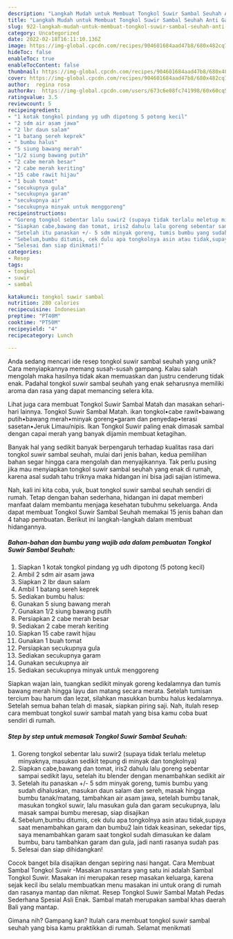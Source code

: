 ```yaml
---
description: "Langkah Mudah untuk Membuat Tongkol Suwir Sambal Seuhah Anti Gagal"
title: "Langkah Mudah untuk Membuat Tongkol Suwir Sambal Seuhah Anti Gagal"
slug: 922-langkah-mudah-untuk-membuat-tongkol-suwir-sambal-seuhah-anti-gagal
category: Uncategorized
date: 2022-02-18T16:11:10.136Z
image: https://img-global.cpcdn.com/recipes/904601684aad47b8/680x482cq70/tongkol-suwir-sambal-seuhah-foto-resep-utama.jpg
hideToc: false
enableToc: true
enableTocContent: false
thumbnail: https://img-global.cpcdn.com/recipes/904601684aad47b8/680x482cq70/tongkol-suwir-sambal-seuhah-foto-resep-utama.jpg
cover: https://img-global.cpcdn.com/recipes/904601684aad47b8/680x482cq70/tongkol-suwir-sambal-seuhah-foto-resep-utama.jpg
author:  regina rosa
authorAv:  https://img-global.cpcdn.com/users/673c6e08fc741998/60x60cq50/avatar.jpg
ratingvalue: 3.5
reviewcount: 5
recipeingredient:
- "1 kotak tongkol pindang yg udh dipotong 5 potong kecil"
- "2 sdm air asam jawa"
- "2 lbr daun salam"
- "1 batang sereh keprek"
- " bumbu halus"
- "5 siung bawang merah"
- "1/2 siung bawang putih"
- "2 cabe merah besar"
- "2 cabe merah keriting"
- "15 cabe rawit hijau"
- "1 buah tomat"
- "secukupnya gula"
- "secukupnya garam"
- "secukupnya air"
- "secukupnya minyak untuk menggoreng"
recipeinstructions:
- "Goreng tongkol sebentar lalu suwir2 (supaya tidak terlalu meletup minyaknya, masukan sedikit tepung di minyak dan tongkolnya)"
- "Siapkan cabe,bawang dan tomat, iris2 dahulu lalu goreng sebentar sampai sedikit layu, setelah itu blender dengan menambahkan sedikit air"
- "Setelah itu panaskan +/- 5 sdm minyak goreng, tumis bumbu yang sudah dihaluskan, masukan daun salam dan sereh, masak hingga bumbu tanak/matang, tambahkan air asam jawa, setelah bumbu tanak, masukan tongkol suwir, lalu masukan gula dan garam secukupnya, lalu masak sampai bumbu meresap, siap disajikan"
- "Sebelum,bumbu ditumis, cek dulu apa tongkolnya asin atau tidak,supaya saat menambahkan garam dan bumbu2 lain tidak keasinan, sekedar tips, saya menambahkan garam saat tongkol sudah dimasukan ke dalam bumbu, baru tambahkan garam dan gula, jadi nanti rasanya sudah pas"
- "Selesai dan siap dinikmati!"
categories:
- Resep
tags:
- tongkol
- suwir
- sambal

katakunci: tongkol suwir sambal 
nutrition: 280 calories
recipecuisine: Indonesian
preptime: "PT40M"
cooktime: "PT50M"
recipeyield: "4"
recipecategory: Lunch

---
```



Anda sedang mencari ide resep tongkol suwir sambal seuhah yang unik? Cara menyiapkannya memang susah-susah gampang. Kalau salah mengolah maka hasilnya tidak akan memuaskan dan justru cenderung tidak enak. Padahal tongkol suwir sambal seuhah yang enak seharusnya memiliki aroma dan rasa yang dapat memancing selera kita.


Lihat juga cara membuat Tongkol Suwir Sambal Matah dan masakan sehari-hari lainnya. Tongkol Suwir Sambal Matah. ikan tongkol•cabe rawit•bawang putih•bawang merah•minyak goreng•garam dan penyedap•terasi sasetan•Jeruk Limau/nipis. Ikan Tongkol Suwir paling enak dimasak sambal dengan capai merah yang banyak dijamin membuat ketagihan.

Banyak hal yang sedikit banyak berpengaruh terhadap kualitas rasa dari tongkol suwir sambal seuhah, mulai dari jenis bahan, kedua pemilihan bahan segar hingga cara mengolah dan menyajikannya. Tak perlu pusing jika mau menyiapkan tongkol suwir sambal seuhah yang enak di rumah, karena asal sudah tahu triknya maka hidangan ini bisa jadi sajian istimewa.


Nah, kali ini kita coba, yuk, buat tongkol suwir sambal seuhah sendiri di rumah. Tetap dengan bahan sederhana, hidangan ini dapat memberi manfaat dalam membantu menjaga kesehatan tubuhmu sekeluarga. Anda dapat membuat Tongkol Suwir Sambal Seuhah memakai 15 jenis bahan dan 4 tahap pembuatan. Berikut ini langkah-langkah dalam membuat hidangannya.

<!--inarticleads1-->

##### Bahan-bahan dan bumbu yang wajib ada dalam pembuatan Tongkol Suwir Sambal Seuhah:

1. Siapkan 1 kotak tongkol pindang yg udh dipotong (5 potong kecil)
1. Ambil 2 sdm air asam jawa
1. Siapkan 2 lbr daun salam
1. Ambil 1 batang sereh keprek
1. Sediakan  bumbu halus:
1. Gunakan 5 siung bawang merah
1. Gunakan 1/2 siung bawang putih
1. Persiapkan 2 cabe merah besar
1. Sediakan 2 cabe merah keriting
1. Siapkan 15 cabe rawit hijau
1. Gunakan 1 buah tomat
1. Persiapkan secukupnya gula
1. Sediakan secukupnya garam
1. Gunakan secukupnya air
1. Sediakan secukupnya minyak untuk menggoreng


Siapkan wajan lain, tuangkan sedikit minyak goreng kedalamnya dan tumis bawang merah hingga layu dan matang secara merata. Setelah tumisan tercium bau harum dan lezat, silahkan masukkan bumbu halus kedalamnya. Setelah semua bahan telah di masak, siapkan piring saji. Nah, itulah resep cara membuat tongkol suwir sambal matah yang bisa kamu coba buat sendiri di rumah. 

<!--inarticleads2-->

##### Step by step untuk memasak Tongkol Suwir Sambal Seuhah:

1. Goreng tongkol sebentar lalu suwir2 (supaya tidak terlalu meletup minyaknya, masukan sedikit tepung di minyak dan tongkolnya)
1. Siapkan cabe,bawang dan tomat, iris2 dahulu lalu goreng sebentar sampai sedikit layu, setelah itu blender dengan menambahkan sedikit air
1. Setelah itu panaskan +/- 5 sdm minyak goreng, tumis bumbu yang sudah dihaluskan, masukan daun salam dan sereh, masak hingga bumbu tanak/matang, tambahkan air asam jawa, setelah bumbu tanak, masukan tongkol suwir, lalu masukan gula dan garam secukupnya, lalu masak sampai bumbu meresap, siap disajikan
1. Sebelum,bumbu ditumis, cek dulu apa tongkolnya asin atau tidak,supaya saat menambahkan garam dan bumbu2 lain tidak keasinan, sekedar tips, saya menambahkan garam saat tongkol sudah dimasukan ke dalam bumbu, baru tambahkan garam dan gula, jadi nanti rasanya sudah pas
1. Selesai dan siap dihidangkan!

Cocok banget bila disajikan dengan sepiring nasi hangat. Cara Membuat Sambal Tongkol Suwir -Masakan nusantara yang satu ini adalah Sambal Tongkol Suwir. Masakan ini merupakan resep masakan keluarga, karena sejak kecil ibu selalu membuatkan menu masakan ini untuk orang di rumah dan rasanya mantap dan nikmat. Resep Tongkol Suwir Sambal Matah Pedas Sederhana Spesial Asli Enak. Sambal matah merupakan sambal khas daerah Bali yang mantap. 

Gimana nih? Gampang kan? Itulah cara membuat tongkol suwir sambal seuhah yang bisa kamu praktikkan di rumah. Selamat menikmati
